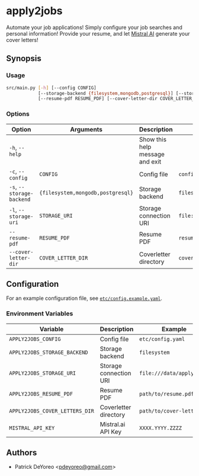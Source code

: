 # apply2jobs

Automate your job applications! Simply configure your job searches and personal information! Provide your resume, and let [Mistral AI](https://mistral.ai/) generate your cover letters!

## Synopsis

### Usage

```sh
src/main.py [-h] [--config CONFIG]
            [--storage-backend {filesystem,mongodb,postgresql}] [--storage-uri STORAGE_URI]
            [--resume-pdf RESUME_PDF] [--cover-letter-dir COVER_LETTER_DIR]
```

### Options

| Option                    | Arguments                         | Description                     | Default                         |
| ------------------------- | --------------------------------- | ------------------------------- | ------------------------------- |
| `-h`, `--help`            |                                   | Show this help message and exit |                                 |
| `-c`, `--config`          | `CONFIG`                          | Config file                     | `config.yaml`                   |
| `-s`, `--storage-backend` | `{filesystem,mongodb,postgresql}` | Storage backend                 | `filesystem`                    |
| `-l`, `--storage-uri`     | `STORAGE_URI`                     | Storage connection URI          | `file://${PWD}/apply2jobs.data` |
| `--resume-pdf`            | `RESUME_PDF`                      | Resume PDF                      | `resume.pdf`                    |
| `--cover-letter-dir`      | `COVER_LETTER_DIR`                | Coverletter directory           | `coverletters/`                 |

## Configuration

For an example configuration file, see [`etc/config.example.yaml`](./etc/config.example.yaml).

### Environment Variables

| Variable                       | Description            | Example                         |
| ------------------------------ | ---------------------- | ------------------------------- |
| `APPLY2JOBS_CONFIG`            | Config file            | `etc/config.yaml`               |
| `APPLY2JOBS_STORAGE_BACKEND`   | Storage backend        | `filesystem`                    |
| `APPLY2JOBS_STORAGE_URI`       | Storage connection URI | `file:///data/apply2jobs`       |
| `APPLY2JOBS_RESUME_PDF`        | Resume PDF             | `path/to/resume.pdf`            |
| `APPLY2JOBS_COVER_LETTERS_DIR` | Coverletter directory  | `path/to/cover-letters/`        |
| `MISTRAL_API_KEY`              | Mistral.ai API Key     | `XXXX.YYYY.ZZZZ`                |

## Authors

- Patrick DeYoreo <<pdeyoreo@gmail.com>>
